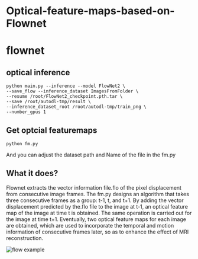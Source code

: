# Optical-feature-maps-based-on-Flownet
# flownet
## optical inference

    python main.py --inference --model FlowNet2 \
    --save_flow --inference_dataset ImagesFromFolder \
    --resume /root/FlowNet2_checkpoint.pth.tar \
    --save /root/autodl-tmp/result \
    --inference_dataset_root /root/autodl-tmp/train_png \
    --number_gpus 1

## Get optcial featuremaps
    python fm.py
And you can adjust the dataset path and Name of the file in the fm.py

## What it does?

Flownet extracts the vector information file.flo of the pixel displacement from consecutive image frames. The fm.py designs an algorithm that takes three consecutive frames as a group: t-1, t, and t+1. By adding the vector displacement predicted by the.flo file to the image at t-1, an optical feature map of the image at time t is obtained. The same operation is carried out for the image at time t+1. Eventually, two optical feature maps for each image are obtained, which are used to incorporate the temporal and motion information of consecutive frames later, so as to enhance the effect of MRI reconstruction.

![flow example](https://github.com/user-attachments/assets/6df84433-9e08-43cb-baf0-7040d33fdebc)
